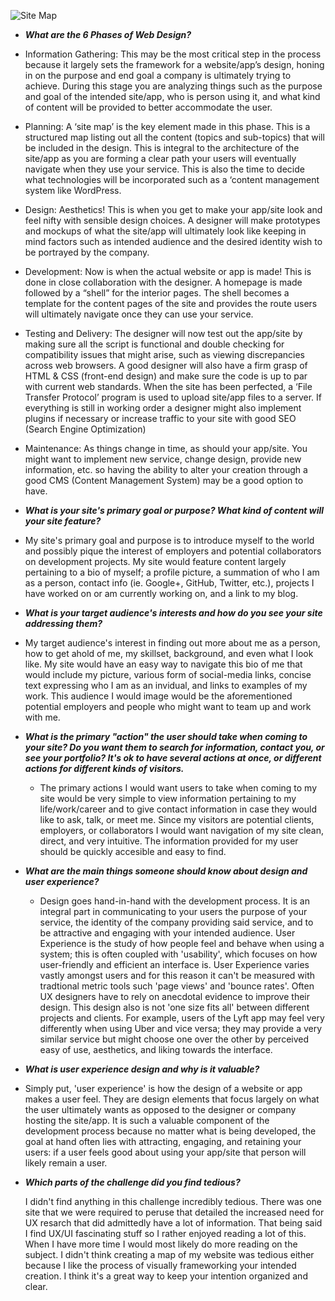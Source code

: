 ![Site Map](/0viWan/phase-0/tree/master/week-2/imgs/site-map.png)

- **_What are the 6 Phases of Web Design?_**

-  Information Gathering: This may be the most critical step in the process because it largely sets the framework for a website/app’s design, honing in on the purpose and end goal a company is ultimately trying to achieve.  During this stage you are analyzing things such as the purpose and goal of the intended site/app, who is person using it, and what kind of content will be provided to better accommodate the user.
-  Planning:  A ‘site map’ is the key element made in this phase. This is a structured map listing out all the content (topics and sub-topics) that will be included in the design. This is integral to the architecture of the site/app as you are forming a clear path your users will eventually navigate when they use your service.  This is also the time to decide what technologies will be incorporated such as a ‘content management system like WordPress.  
-  Design:  Aesthetics! This is when you get to make your app/site look and feel nifty with sensible design choices.  A designer will make prototypes and mockups of what the site/app will ultimately look like keeping in mind factors such as intended audience and the desired identity wish to be portrayed by the company.
-  Development: Now is when the actual website or app is made!  This is done in close collaboration with the designer.  A homepage is made followed by a “shell” for the interior pages. The shell becomes a template for the content pages of the site and provides the route users will ultimately navigate once they can use your service. 
-  Testing and Delivery: The designer will now test out the app/site by making sure all the script is functional and double checking for compatibility issues that might arise, such as viewing discrepancies across web browsers. A good designer will also have a firm grasp of HTML & CSS (front-end design) and make sure the code is up to par with current web standards.  When the site has been perfected, a ‘File Transfer Protocol’ program is used to upload site/app files to a server. If everything is still in working order a designer might also implement plugins if necessary or increase traffic to your site with good SEO (Search Engine Optimization)
-  Maintenance: As things change in time, as should your app/site.  You might want to implement new service, change design, provide new information, etc. so having the ability to alter your creation through a good CMS (Content Management System) may be a good option to have.

- **_What is your site's primary goal or purpose? What kind of content will your site feature?_**

-  My site's primary goal and purpose is to introduce myself to the world and possibly pique the interest of employers and potential collaborators on development projects.   My site would feature content largely pertaining to a bio of myself; a profile picture, a summation of who I am as a person, contact info (ie. Google+, GitHub, Twitter, etc.), projects I have worked on or am currently working on, and a link to my blog. 

- **_What is your target audience's interests and how do you see your site addressing them?_**

-  My target audience's interest in finding out more about me as a person, how to get ahold of me, my skillset, background, and even what I look like.  My site would have an easy way to navigate this bio of me that would include my picture, various form of social-media links, concise text expressing who I am as an invidual, and links to examples of my work.  This audience I would image would be the aforementioned potential employers and people who might want to team up and work with me. 

- **_What is the primary "action" the user should take when coming to your site? Do you want them to search for information, contact you, or see your portfolio? It's ok to have several actions at once, or different actions for different kinds of visitors._**

  -  The primary actions I would want users to take when coming to my site would be very simple to view information pertaining to my life/work/career and to give contact information in case they would like to ask, talk, or meet me. Since my visitors are potential clients, employers, or collaborators I would want navigation of my site clean, direct, and very intuitive.  The information provided for my user should be quickly accesible and easy to find.

- **_What are the main things someone should know about design and user experience?_**

  -  Design goes hand-in-hand with the development process. It is an integral part in communicating to your users the purpose of your service, the identity of the company providing said service, and to be attractive and engaging with your intended audience. User Experience is the study of how people feel and behave when using a system; this is often coupled with 'usability', which focuses on how user-friendly and efficient an interface is. User Experience varies vastly amongst users and for this reason it can't be measured with tradtional metric tools such 'page views' and 'bounce rates'. Often UX designers have to rely on anecdotal evidence to improve their design. This design also is not 'one size fits all' between different projects and clients. For example, users of the Lyft app may feel very differently when using Uber and vice versa; they may provide a very similar service but might choose one over the other by perceived easy of use, aesthetics, and liking towards the interface. 

- **_What is user experience design and why is it valuable?_**

-  Simply put, 'user experience' is how the design of a website or app makes a user feel. They are design elements that focus largely on what the user ultimately wants as opposed to the designer or company hosting the site/app. It is such a valuable component of the development process because no matter what is being developed, the goal at hand often lies with attracting, engaging, and retaining your users: if a user feels good about using your app/site that person will likely remain a user. 

- **_Which parts of the challenge did you find tedious?_**

  I didn't find anything in this challenge incredibly tedious. There was one site that we were required to peruse that detailed the increased need for UX resarch that did admittedly have a lot of information. That being said I find UX/UI fascinating stuff so I rather enjoyed reading a lot of this. When I have more time I would most likely do more reading on the subject. I didn't think creating a map of my website was tedious either because I like the process of visually frameworking your intended creation.  I think it's a great way to keep your intention organized and clear. 


